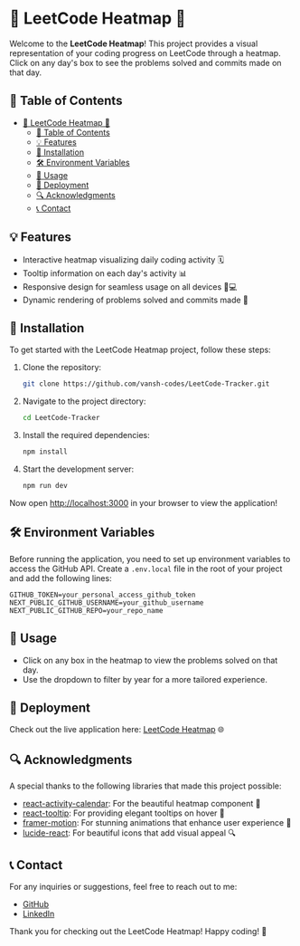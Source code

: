 # 🌟 LeetCode Heatmap 🌟

Welcome to the **LeetCode Heatmap**! This project provides a visual representation of your coding progress on LeetCode through a heatmap. Click on any day's box to see the problems solved and commits made on that day.

## 📖 Table of Contents
- [🌟 LeetCode Heatmap 🌟](#-leetcode-heatmap-)
  - [📖 Table of Contents](#-table-of-contents)
  - [💡 Features](#-features)
  - [🔧 Installation](#-installation)
  - [🛠️ Environment Variables](#️-environment-variables)
  - [🚀 Usage](#-usage)
  - [🔗 Deployment](#-deployment)
  - [🔍 Acknowledgments](#-acknowledgments)
  - [📞 Contact](#-contact)

## 💡 Features
- Interactive heatmap visualizing daily coding activity 🗓️
- Tooltip information on each day's activity 📊
- Responsive design for seamless usage on all devices 📱💻
- Dynamic rendering of problems solved and commits made 💪

## 🔧 Installation
To get started with the LeetCode Heatmap project, follow these steps:

1. Clone the repository:
   ```bash
   git clone https://github.com/vansh-codes/LeetCode-Tracker.git
   ```

2. Navigate to the project directory:
   ```bash
   cd LeetCode-Tracker
   ```

3. Install the required dependencies:
   ```bash
   npm install
   ```

4. Start the development server:
   ```bash
   npm run dev
   ```

Now open [http://localhost:3000](http://localhost:3000) in your browser to view the application!

## 🛠️ Environment Variables
Before running the application, you need to set up environment variables to access the GitHub API. Create a `.env.local` file in the root of your project and add the following lines:

```
GITHUB_TOKEN=your_personal_access_github_token
NEXT_PUBLIC_GITHUB_USERNAME=your_github_username
NEXT_PUBLIC_GITHUB_REPO=your_repo_name
```

## 🚀 Usage
- Click on any box in the heatmap to view the problems solved on that day.
- Use the dropdown to filter by year for a more tailored experience.

## 🔗 Deployment
Check out the live application here: [LeetCode Heatmap](https://leetcode-heatmap.vercel.app/) 🌐

## 🔍 Acknowledgments
A special thanks to the following libraries that made this project possible:

- [react-activity-calendar](https://github.com/grubersjoe/react-activity-calendar): For the beautiful heatmap component 🌈
- [react-tooltip](https://github.com/wwayne/react-tooltip): For providing elegant tooltips on hover 💬
- [framer-motion](https://www.framer.com/motion/): For stunning animations that enhance user experience 🎨
- [lucide-react](https://lucide.dev/): For beautiful icons that add visual appeal 🔍

## 📞 Contact
For any inquiries or suggestions, feel free to reach out to me:

- [GitHub](https://github.com/vansh-codes)  
- [LinkedIn](https://www.linkedin.com/in/vanshchaurasiya24/)  

Thank you for checking out the LeetCode Heatmap! Happy coding! 🚀

